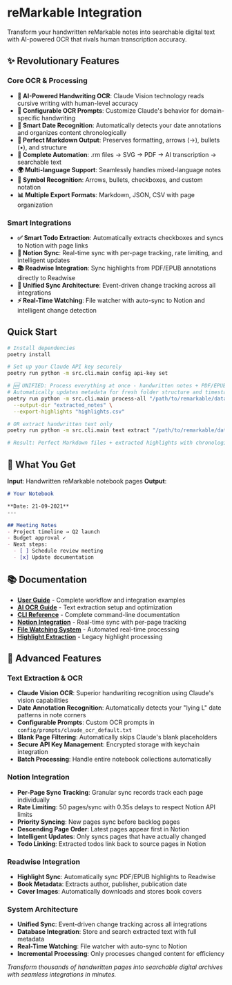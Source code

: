 # reMarkable Integration

Transform your handwritten reMarkable notes into searchable digital text with AI-powered OCR that rivals human transcription accuracy.

## ✨ Revolutionary Features

### Core OCR & Processing
- **🤖 AI-Powered Handwriting OCR**: Claude Vision technology reads cursive writing with human-level accuracy
- **🎨 Configurable OCR Prompts**: Customize Claude's behavior for domain-specific handwriting
- **📅 Smart Date Recognition**: Automatically detects your date annotations and organizes content chronologically
- **📝 Perfect Markdown Output**: Preserves formatting, arrows (→), bullets (•), and structure
- **🔄 Complete Automation**: .rm files → SVG → PDF → AI transcription → searchable text
- **🌍 Multi-language Support**: Seamlessly handles mixed-language notes
- **🎯 Symbol Recognition**: Arrows, bullets, checkboxes, and custom notation
- **📊 Multiple Export Formats**: Markdown, JSON, CSV with page organization

### Smart Integrations
- **✅ Smart Todo Extraction**: Automatically extracts checkboxes and syncs to Notion with page links
- **📓 Notion Sync**: Real-time sync with per-page tracking, rate limiting, and intelligent updates
- **📚 Readwise Integration**: Sync highlights from PDF/EPUB annotations directly to Readwise
- **🔄 Unified Sync Architecture**: Event-driven change tracking across all integrations
- **⚡ Real-Time Watching**: File watcher with auto-sync to Notion and intelligent change detection

## Quick Start

```bash
# Install dependencies  
poetry install

# Set up your Claude API key securely
poetry run python -m src.cli.main config api-key set

# 🆕 UNIFIED: Process everything at once - handwritten notes + PDF/EPUB highlights
# Automatically updates metadata for fresh folder structure and timestamps
poetry run python -m src.cli.main process-all "/path/to/remarkable/data" \
  --output-dir "extracted_notes" \
  --export-highlights "highlights.csv"

# OR extract handwritten text only
poetry run python -m src.cli.main text extract "/path/to/remarkable/data" --output-dir "extracted_notes"

# Result: Perfect Markdown files + extracted highlights with chronological organization!
```

## 🎯 What You Get

**Input**: Handwritten reMarkable notebook pages
**Output**: 
```markdown
# Your Notebook

**Date: 21-09-2021**
---

## Meeting Notes
- Project timeline → Q2 launch
- Budget approval ✓
- Next steps:
  - [ ] Schedule review meeting
  - [x] Update documentation
```

## 📚 Documentation

- **[User Guide](docs/user-guide.md)** - Complete workflow and integration examples
- **[AI OCR Guide](docs/ai-ocr.md)** - Text extraction setup and optimization
- **[CLI Reference](docs/cli-usage.md)** - Complete command-line documentation
- **[Notion Integration](docs/notion-integration.md)** - Real-time sync with per-page tracking
- **[File Watching System](docs/watching-system.md)** - Automated real-time processing
- **[Highlight Extraction](docs/highlight_extraction.md)** - Legacy highlight processing

## 🚀 Advanced Features

### Text Extraction & OCR
- **Claude Vision OCR**: Superior handwriting recognition using Claude's vision capabilities
- **Date Annotation Recognition**: Automatically detects your "lying L" date patterns in note corners
- **Configurable Prompts**: Custom OCR prompts in `config/prompts/claude_ocr_default.txt`
- **Blank Page Filtering**: Automatically skips Claude's blank placeholders
- **Secure API Key Management**: Encrypted storage with keychain integration
- **Batch Processing**: Handle entire notebook collections automatically

### Notion Integration
- **Per-Page Sync Tracking**: Granular sync records track each page individually
- **Rate Limiting**: 50 pages/sync with 0.35s delays to respect Notion API limits
- **Priority Syncing**: New pages sync before backlog pages
- **Descending Page Order**: Latest pages appear first in Notion
- **Intelligent Updates**: Only syncs pages that have actually changed
- **Todo Linking**: Extracted todos link back to source pages in Notion

### Readwise Integration
- **Highlight Sync**: Automatically sync PDF/EPUB highlights to Readwise
- **Book Metadata**: Extracts author, publisher, publication date
- **Cover Images**: Automatically downloads and stores book covers

### System Architecture
- **Unified Sync**: Event-driven change tracking across all integrations
- **Database Integration**: Store and search extracted text with full metadata
- **Real-Time Watching**: File watcher with auto-sync to Notion
- **Incremental Processing**: Only processes changed content for efficiency

*Transform thousands of handwritten pages into searchable digital archives with seamless integrations in minutes.*